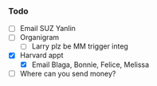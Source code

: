 ### Todo

- [ ] Email SUZ Yanlin
- [ ] Organigram
  - [ ] Larry plz be MM trigger integ
- [x] Harvard appt
  - [x] Email Blaga, Bonnie, Felice, Melissa
- [ ] Where can you send money?
